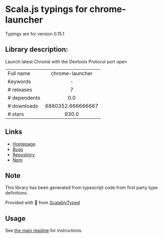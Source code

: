 
# Scala.js typings for chrome-launcher

Typings are for version 0.15.1

## Library description:
Launch latest Chrome with the Devtools Protocol port open

|                    |                 |
| ------------------ | :-------------: |
| Full name          | chrome-launcher |
| Keywords           | - |
| # releases         | 7 |
| # dependents       | 0.0 |
| # downloads        | 6880352.666666667 |
| # stars            | 930.0 |

## Links
- [Homepage](https://github.com/GoogleChrome/chrome-launcher#readme)
- [Bugs](https://github.com/GoogleChrome/chrome-launcher/issues)
- [Repository](https://github.com/GoogleChrome/chrome-launcher)
- [Npm](https://www.npmjs.com/package/chrome-launcher)
    


## Note
This library has been generated from typescript code from first party type definitions.

Provided with :purple_heart: from [ScalablyTyped](https://github.com/oyvindberg/ScalablyTyped)

## Usage
See [the main readme](../../readme.md) for instructions.


